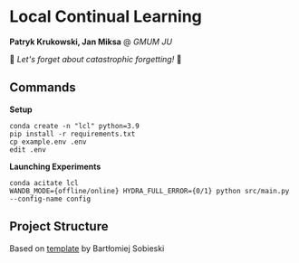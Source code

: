 # Local Continual Learning
**Patryk Krukowski, Jan Miksa** @ *GMUM JU*

🚀 *Let's forget about catastrophic forgetting!* 🚀

## Commands
**Setup**
```
conda create -n "lcl" python=3.9
pip install -r requirements.txt
cp example.env .env
edit .env
```

**Launching Experiments**
```
conda acitate lcl
WANDB_MODE={offline/online} HYDRA_FULL_ERROR={0/1} python src/main.py --config-name config 
```

## Project Structure
Based on 
[template](https://github.com/sobieskibj/templates/tree/master)
by Bartłomiej Sobieski